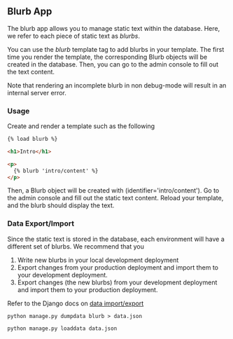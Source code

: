 ## Blurb App

The blurb app allows you to manage static text within the database. Here, we
refer to each piece of static text as _blurbs_.

You can use the _blurb_ template tag to add blurbs in your template. The first
time you render the template, the corresponding Blurb objects will be created
in the database. Then, you can go to the admin console to fill out the text
content.

Note that rendering an incomplete blurb in non debug-mode will result in an
internal server error.

### Usage

Create and render a template such as the following

```html
{% load blurb %}

<h1>Intro</h1>

<p>
  {% blurb 'intro/content' %}
</p>
```

Then, a Blurb object will be created with (identifier='intro/content').
Go to the admin console and fill out the static text content. Reload your template,
and the blurb should display the text.

### Data Export/Import

Since the static text is stored in the database, each environment will have a
different set of blurbs. We recommend that you

1. Write new blurbs in your local development deployment
2. Export changes from your production deployment and import them to your
   development deployment.
3. Export changes (the new blurbs) from your development deployment and import
   them to your production deployment.

Refer to the Django docs on [data import/export](https://docs.djangoproject.com/en/2.2/ref/django-admin/#dumpdata)

```shell
python manage.py dumpdata blurb > data.json
```

```shell
python manage.py loaddata data.json
```
